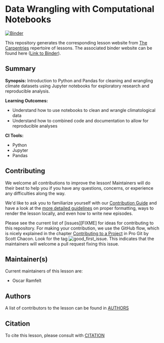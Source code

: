 # Data Wrangling with Computational Notebooks

[![Binder](https://mybinder.org/badge_logo.svg)](https://mybinder.org/v2/gh/CI-TRACS/Data_Wrangling_with_Computational_Notebooks/HEAD)

This repository generates the corresponding lesson website from [The Carpentries](https://carpentries.org/) repertoire of lessons. The associated binder website can be found here ([Link to Binder](https://mybinder.org/v2/gh/CI-TRACS/Data_Wrangling_with_Computational_Notebooks/HEAD)).

## Summary

**Synopsis:** Introduction to Python and Pandas for cleaning and wrangling climate datasets using Jupyter notebooks for exploratory research and reproducible analysis.

**Learning Outcomes:**

- Understand how to use notebooks to clean and wrangle climatological data
- Understand how to combined code and documentation to allow for reproducible analyses

**CI Tools:**

- Python
- Jupyter
- Pandas

## Contributing

We welcome all contributions to improve the lesson! Maintainers will do their best to help you if you have any
questions, concerns, or experience any difficulties along the way.

We'd like to ask you to familiarize yourself with our [Contribution Guide](CONTRIBUTING.md) and have a look at
the [more detailed guidelines][lesson-example] on proper formatting, ways to render the lesson locally, and even
how to write new episodes.

Please see the current list of [issues][FIXME] for ideas for contributing to this
repository. For making your contribution, we use the GitHub flow, which is
nicely explained in the chapter [Contributing to a Project](http://git-scm.com/book/en/v2/GitHub-Contributing-to-a-Project) in Pro Git
by Scott Chacon.
Look for the tag ![good_first_issue](https://img.shields.io/badge/-good%20first%20issue-gold.svg). This indicates that the maintainers will welcome a pull request fixing this issue.  

## Maintainer(s)

Current maintainers of this lesson are:

- Oscar Ramfelt

## Authors

A list of contributors to the lesson can be found in [AUTHORS](AUTHORS)

## Citation

To cite this lesson, please consult with [CITATION](CITATION)

[lesson-example]: https://carpentries.github.io/lesson-example
